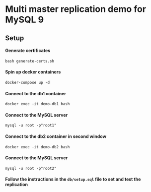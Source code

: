 # Multi master replication demo for MySQL 9
## Setup
#### Generate certificates
`bash generate-certs.sh`
#### Spin up docker containers
`docker-compose up -d`
#### Connect to the db1 container
`docker exec -it demo-db1 bash`
#### Connect to the MySQL server
`mysql -u root -p"root1"`
#### Connect to the db2 container in second window
`docker exec -it demo-db2 bash`
#### Connect to the MySQL server
`mysql -u root -p"root2"`
#### Follow the instructions in the `db/setup.sql` file to set and test the replication

